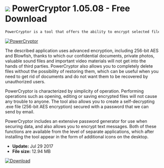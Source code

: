 # ![](https://cdn.softexe.net/static/icon/5/powercryptor-10910.gif) PowerCryptor 1.05.08 - Free Download

```sh
PowerCryptor is a tool that offers the ability to encrypt selected files and folders.
```
[![PowerCryptor](https:https://tse2.mm.bing.net/th?id=OIP.MaQl4Evz0OUheeTkweQxPQHaEP&pid=Api)](https://softexe.net/win/security-privacy/encryption/powercryptor:pRapR.html)

The described application uses advanced encryption, including 256-bit AES and Blowfish, thanks to which our confidential documents, private photos, valuable sound files and important video materials will not get into the hands of third parties. PowerCryptor also allows you to completely delete files without the possibility of restoring them, which can be useful when you need to get rid of documents and do not want them to be recovered by unauthorized users.
 
 PowerCryptor is characterized by simplicity of operation. Performing operations such as opening, editing or saving encrypted files will not cause any trouble to anyone. The tool also allows you to create a self-decrypting .exe file (256-bit AES encryption) secured with a password that we can send by email.
 
 PowerCryptor includes an extensive password generator for use when securing data, and also allows you to encrypt text messages. Both of these functions are available from the level of separate applications, which after installing the tool appear in the form of additional icons on the desktop.


- **Update:** Jul 29 2017
- **File size:** 12.94 MB

[![Download](https://cdn.softexe.net/static/img/download.png)](https://softexe.net/win/security-privacy/encryption/powercryptor:pRapR.html)


